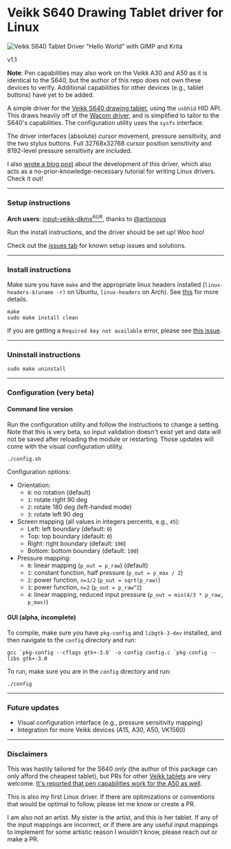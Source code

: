 # Veikk S640 Drawing Tablet driver for Linux

![Veikk S640 Tablet Driver "Hello World" with GIMP and Krita][5]

v1.1

**Note**: Pen capabilities may also work on the Veikk A30 and A50 as it is identical to the S640, but the author of this repo does not own these devices to verify. Additional capabilities for other devices  (e.g., tablet buttons) have yet to be added.

A simple driver for the [Veikk S640 drawing tablet][0], using the `usbhid` HID API. This draws heavily off of the [Wacom driver][1], and is simplified to tailor to the S640's capabilities. The configuration utility uses the `sysfs` interface.

The driver interfaces (absolute) cursor movement, pressure sensitivity, and the two stylus buttons. Full 32768x32768 cursor position sensitivity and 8192-level pressure sensitivity are included.

I also [wrote a blog post][4] about the development of this driver, which also acts as a no-prior-knowledge-necessary tutorial for writing Linux drivers. Check it out!

---

### Setup instructions

**Arch users**: [input-veikk-dkms<sup>AUR</sup>][10], thanks to [@artixnous][11]

Run the install instructions, and the driver should be set up! Woo hoo!

Check out the [issues tab][9] for known setup issues and solutions.

---

### Install instructions

Make sure you have `make` and the appropriate linux headers installed (`linux-headers-$(uname -r)` on Ubuntu, `linux-headers` on Arch). See [this][3] for more details.

    make
    sudo make install clean

If you are getting a `Required key not available` error, please see [this issue][7].

---

### Uninstall instructions

    sudo make uninstall

---

### Configuration (very beta)

#### Command line version

Run the configuration utility and follow the instructions to change a setting. Note that this is very beta, so input validation doesn't exist yet and data will not be saved after reloading the module or restarting. Those updates will come with the visual configuration utility.

    ./config.sh

Configuration options:

- Orientation:
    - `0`: no rotation (default) 
    - `1`: rotate right 90 deg
    - `2`: rotate 180 deg (left-handed mode)
    - `3`: rotate left 90 deg
- Screen mapping (all values in integers percents, e.g., `45`):
    - Left: left boundary (default: `0`)
    - Top: top boundary (default: `0`)
    - Right: right boundary (default: `100`)
    - Bottom: bottom boundary (default: `100`)
- Pressure mapping:
    - `0`: linear mapping (`p_out = p_raw`) (default)
    - `1`: constant function, half pressure (`p_out = p_max / 2`)
    - `2`: power function, `n=1/2` (`p_out = sqrt(p_raw)`)
    - `3`: power function, `n=2` (`p_out = p_raw^2`)
    - `4`: linear mapping, reduced input pressure (`p_out = min(4/3 * p_raw, p_max)`)

#### GUI (alpha, incomplete)

To compile, make sure you have `pkg-config` and `libgtk-3-dev` installed, and then navigate to the `config` directory and run:

    gcc `pkg-config --cflags gtk+-3.0` -o config config.c `pkg-config --libs gtk+-3.0

To run, make sure you are in the `config` directory and run:

    ./config

---

### Future updates

- Visual configuration interface (e.g., pressure sensitivity mapping)
- Integration for more Veikk devices (A15, A30, A50, VK1560)

---

### Disclaimers

This was hastily tailored for the S640 *only* (the author of this package can only afford the cheapest tablet), but PRs for other [Veikk tablets][2] are very welcome. [It's reported that pen capabilities work for the A50 as well][9].

This is also my first Linux driver. If there are optimizations or conventions that would be optimal to follow, please let me know or create a PR.

I am also not an artist. My sister is the artist, and this is her tablet. If any of the input mappings are incorrect, or if there are any useful input mappings to implement for some artistic reason I wouldn't know, please reach out or make a PR.

[0]: http://www.veikk.com/s640/
[1]: https://github.com/torvalds/linux/blob/master/drivers/hid/wacom_wac.c
[2]: http://www.veikk.com/pen-tablet/
[3]: https://askubuntu.com/questions/554624/how-to-resolve-the-lib-modules-3-13-0-27-generic-build-no-such-file-or-direct
[4]: http://eis.jonlamdev.com/posts/on-developing-a-linux-driver
[5]: http://eis.jonlamdev.com/res/img/headers/on-developing-a-linux-driver.jpg
[6]: https://support.displaylink.com/knowledgebase/articles/1181617-how-to-use-displaylink-ubuntu-driver-with-uefi-sec
[7]: https://github.com/jlam55555/veikk-s640-driver/issues/3
[8]: https://github.com/jlam55555/veikk-s640-driver/issues
[9]: https://github.com/jlam55555/veikk-s640-driver/pull/1
[10]: https://aur.archlinux.org/packages/input-veikk-dkms/
[11]: https://github.com/artixnous

